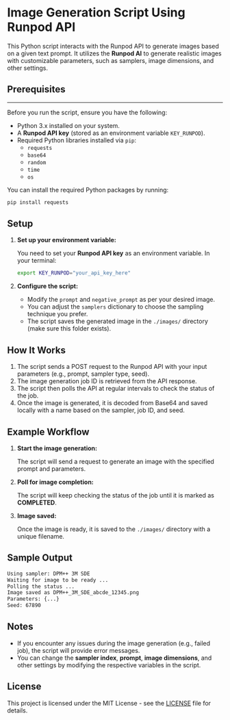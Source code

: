 
# Image Generation Script Using Runpod API

This Python script interacts with the Runpod API to generate images based on a given text prompt. It utilizes the **Runpod AI** to generate realistic images with customizable parameters, such as samplers, image dimensions, and other settings.

## Prerequisites
_____
Before you run the script, ensure you have the following:

- Python 3.x installed on your system.
- A **Runpod API key** (stored as an environment variable `KEY_RUNPOD`).
- Required Python libraries installed via `pip`:
  - `requests`
  - `base64`
  - `random`
  - `time`
  - `os`

You can install the required Python packages by running:

```bash
pip install requests
```

## Setup

1. **Set up your environment variable:**

   You need to set your **Runpod API key** as an environment variable. In your terminal:

   ```bash
   export KEY_RUNPOD="your_api_key_here"
   ```

2. **Configure the script:**

   - Modify the `prompt` and `negative_prompt` as per your desired image.
   - You can adjust the `samplers` dictionary to choose the sampling technique you prefer.
   - The script saves the generated image in the `./images/` directory (make sure this folder exists).

## How It Works

1. The script sends a POST request to the Runpod API with your input parameters (e.g., prompt, sampler type, seed).
2. The image generation job ID is retrieved from the API response.
3. The script then polls the API at regular intervals to check the status of the job.
4. Once the image is generated, it is decoded from Base64 and saved locally with a name based on the sampler, job ID, and seed.

## Example Workflow

1. **Start the image generation:**

   The script will send a request to generate an image with the specified prompt and parameters.

2. **Poll for image completion:**

   The script will keep checking the status of the job until it is marked as **COMPLETED**.

3. **Image saved:**

   Once the image is ready, it is saved to the `./images/` directory with a unique filename.

## Sample Output

```bash
Using sampler: DPM++ 3M SDE
Waiting for image to be ready ...
Polling the status ...
Image saved as DPM++_3M_SDE_abcde_12345.png
Parameters: {...}
Seed: 67890
```

## Notes

- If you encounter any issues during the image generation (e.g., failed job), the script will provide error messages.
- You can change the **sampler index**, **prompt**, **image dimensions**, and other settings by modifying the respective variables in the script.

## License

This project is licensed under the MIT License - see the [LICENSE](LICENSE) file for details.
